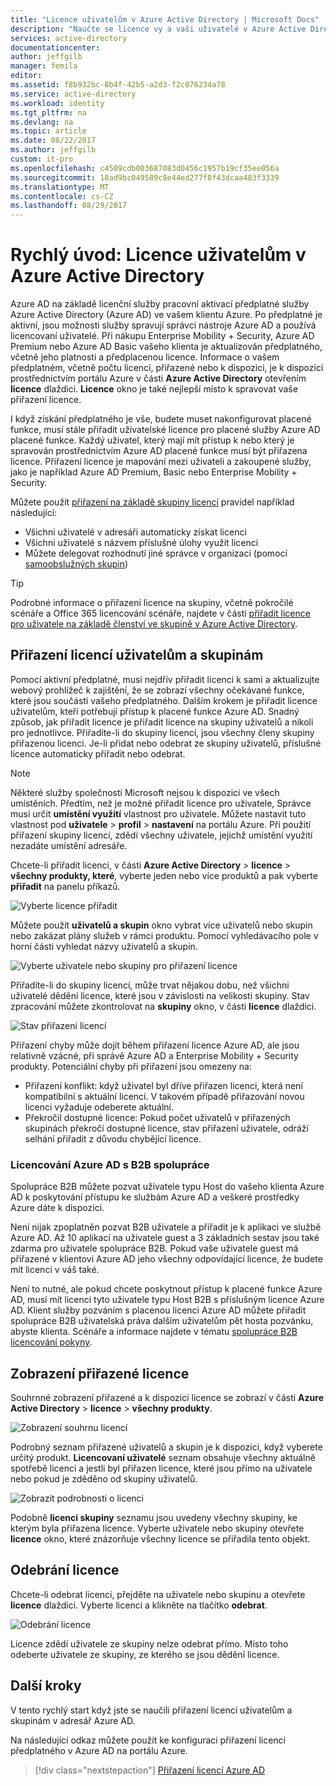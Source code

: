```yaml
---
title: "Licence uživatelům v Azure Active Directory | Microsoft Docs"
description: "Naučte se licence vy a vaši uživatelé v Azure Active Directory."
services: active-directory
documentationcenter: 
author: jeffgilb
manager: femila
editor: 
ms.assetid: f8b932bc-8b4f-42b5-a2d3-f2c076234a78
ms.service: active-directory
ms.workload: identity
ms.tgt_pltfrm: na
ms.devlang: na
ms.topic: article
ms.date: 08/22/2017
ms.author: jeffgilb
custom: it-pro
ms.openlocfilehash: c4509cdb003687083d0456c1957b19cf35ee056a
ms.sourcegitcommit: 18ad9bc049589c8e44ed277f8f43dcaa483f3339
ms.translationtype: MT
ms.contentlocale: cs-CZ
ms.lasthandoff: 08/29/2017
---
```

# <a name="quickstart-license-users-in-azure-active-directory"></a>Rychlý úvod: Licence uživatelům v Azure Active Directory
Azure AD na základě licenční služby pracovní aktivací předplatné služby Azure Active Directory (Azure AD) ve vašem klientu Azure. Po předplatné je aktivní, jsou možnosti služby spravují správci nástroje Azure AD a používá licencovaní uživatelé. Při nákupu Enterprise Mobility + Security, Azure AD Premium nebo Azure AD Basic vašeho klienta je aktualizován předplatného, včetně jeho platnosti a předplacenou licence. Informace o vašem předplatném, včetně počtu licencí, přiřazené nebo k dispozici, je k dispozici prostřednictvím portálu Azure v části **Azure Active Directory** otevřením **licence** dlaždici. **Licence** okno je také nejlepší místo k spravovat vaše přiřazení licence.

I když získání předplatného je vše, budete muset nakonfigurovat placené funkce, musí stále přiřadit uživatelské licence pro placené služby Azure AD placené funkce. Každý uživatel, který mají mít přístup k nebo který je spravován prostřednictvím Azure AD placené funkce musí být přiřazena licence. Přiřazení licence je mapování mezi uživateli a zakoupené služby, jako je například Azure AD Premium, Basic nebo Enterprise Mobility + Security.

Můžete použít [přiřazení na základě skupiny licencí](active-directory-licensing-whatis-azure-portal.md) pravidel například následující:
* Všichni uživatelé v adresáři automaticky získat licenci
* Všichni uživatelé s názvem příslušné úlohy využít licenci
* Můžete delegovat rozhodnutí jiné správce v organizaci (pomocí [samoobslužných skupin](active-directory-accessmanagement-self-service-group-management.md))

> [!TIP]
> Podrobné informace o přiřazení licence na skupiny, včetně pokročilé scénáře a Office 365 licencování scénáře, najdete v části [přiřadit licence pro uživatele na základě členství ve skupině v Azure Active Directory](active-directory-licensing-group-assignment-azure-portal.md).

## <a name="assign-licenses-to-users-and-groups"></a>Přiřazení licencí uživatelům a skupinám
Pomocí aktivní předplatné, musí nejdřív přiřadit licenci k sami a aktualizujte webový prohlížeč k zajištění, že se zobrazí všechny očekávané funkce, které jsou součástí vašeho předplatného. Dalším krokem je přiřadit licence uživatelům, kteří potřebují přístup k placené funkce Azure AD. Snadný způsob, jak přiřadit licence je přiřadit licence na skupiny uživatelů a nikoli pro jednotlivce. Přiřadíte-li do skupiny licencí, jsou všechny členy skupiny přiřazenou licenci. Je-li přidat nebo odebrat ze skupiny uživatelů, příslušné licence automaticky přiřadit nebo odebrat. 

> [!NOTE]
> Některé služby společnosti Microsoft nejsou k dispozici ve všech umístěních. Předtím, než je možné přiřadit licence pro uživatele, Správce musí určit **umístění využití** vlastnost pro uživatele. Můžete nastavit tuto vlastnost pod **uživatele** &gt; **profil** &gt; **nastavení** na portálu Azure. Při použití přiřazení skupiny licencí, zdědí všechny uživatele, jejichž umístění využití nezadáte umístění adresáře.

Chcete-li přiřadit licenci, v části **Azure Active Directory** &gt; **licence** &gt; **všechny produkty, které**, vyberte jeden nebo více produktů a pak vyberte **přiřadit** na panelu příkazů.

![Vyberte licence přiřadit](media/license-users-groups/select-license-to-assign.png)

Můžete použít **uživatelů a skupin** okno vybrat více uživatelů nebo skupin nebo zakázat plány služeb v rámci produktu. Pomocí vyhledávacího pole v horní části vyhledat názvy uživatelů a skupin.

![Vyberte uživatele nebo skupiny pro přiřazení licence](media/license-users-groups/select-user-for-license-assignment.png)

Přiřadíte-li do skupiny licencí, může trvat nějakou dobu, než všichni uživatelé dědění licence, které jsou v závislosti na velikosti skupiny. Stav zpracování můžete zkontrolovat na **skupiny** okno, v části **licence** dlaždici.

![Stav přiřazení licencí](media/license-users-groups/license-assignment-status.png)

Přiřazení chyby může dojít během přiřazení licence Azure AD, ale jsou relativně vzácné, při správě Azure AD a Enterprise Mobility + Security produkty. Potenciální chyby při přiřazení jsou omezeny na:
- Přiřazení konflikt: když uživatel byl dříve přiřazen licenci, která není kompatibilní s aktuální licencí. V takovém případě přiřazování novou licenci vyžaduje odeberete aktuální.
- Překročil dostupné licence: Pokud počet uživatelů v přiřazených skupinách překročí dostupné licence, stav přiřazení uživatele, odráží selhání přiřadit z důvodu chybějící licence.

### <a name="azure-ad-b2b-collaboration-licensing"></a>Licencování Azure AD s B2B spolupráce

Spolupráce B2B můžete pozvat uživatele typu Host do vašeho klienta Azure AD k poskytování přístupu ke službám Azure AD a veškeré prostředky Azure dáte k dispozici.  

Není nijak zpoplatněn pozvat B2B uživatele a přiřadit je k aplikaci ve službě Azure AD. Až 10 aplikací na uživatele guest a 3 základních sestav jsou také zdarma pro uživatele spolupráce B2B. Pokud vaše uživatele guest má přiřazené v klientovi Azure AD jeho všechny odpovídající licence, že budete mít licenci v váš také.

Není to nutné, ale pokud chcete poskytnout přístup k placené funkce Azure AD, musí mít licenci tyto uživatele typu Host B2B s příslušným licence Azure AD. Klient služby pozváním s placenou licenci Azure AD můžete přiřadit spolupráce B2B uživatelská práva dalším uživatelům pět hosta pozvánku, abyste klienta. Scénáře a informace najdete v tématu [spolupráce B2B licencování pokyny](active-directory-b2b-licensing.md).

## <a name="view-assigned-licenses"></a>Zobrazení přiřazené licence

Souhrnné zobrazení přiřazené a k dispozici licence se zobrazí v části **Azure Active Directory** &gt; **licence** &gt; **všechny produkty**.

![Zobrazení souhrnu licencí](media/license-users-groups/view-license-summary.png)

Podrobný seznam přiřazené uživatelů a skupin je k dispozici, když vyberete určitý produkt. **Licencovaní uživatelé** seznam obsahuje všechny aktuálně spotřebě licenci a jestli byl přiřazen licence, které jsou přímo na uživatele nebo pokud je zděděno od skupiny uživatelů.

![Zobrazit podrobnosti o licenci](media/license-users-groups/view-license-detail.png)

Podobně **licenci skupiny** seznamu jsou uvedeny všechny skupiny, ke kterým byla přiřazena licence. Vyberte uživatele nebo skupiny otevřete **licence** okno, které znázorňuje všechny licence se přiřadila tento objekt.

## <a name="remove-a-license"></a>Odebrání licence

Chcete-li odebrat licenci, přejděte na uživatele nebo skupinu a otevřete **licence** dlaždici. Vyberte licenci a klikněte na tlačítko **odebrat**.

![Odebrání licence](media/license-users-groups/remove-license.png)

Licence zdědí uživatele ze skupiny nelze odebrat přímo. Místo toho odeberte uživatele ze skupiny, ze kterého se jsou dědění licence.


## <a name="next-steps"></a>Další kroky
V tento rychlý start když jste se naučili přiřazení licencí uživatelům a skupinám v adresář Azure AD. 

Na následující odkaz můžete použít ke konfiguraci přiřazení licencí předplatného v Azure AD na portálu Azure.

> [!div class="nextstepaction"]
> [Přiřazení licencí Azure AD](https://aad.portal.azure.com/#blade/Microsoft_AAD_IAM/LicensesMenuBlade/Overview) 